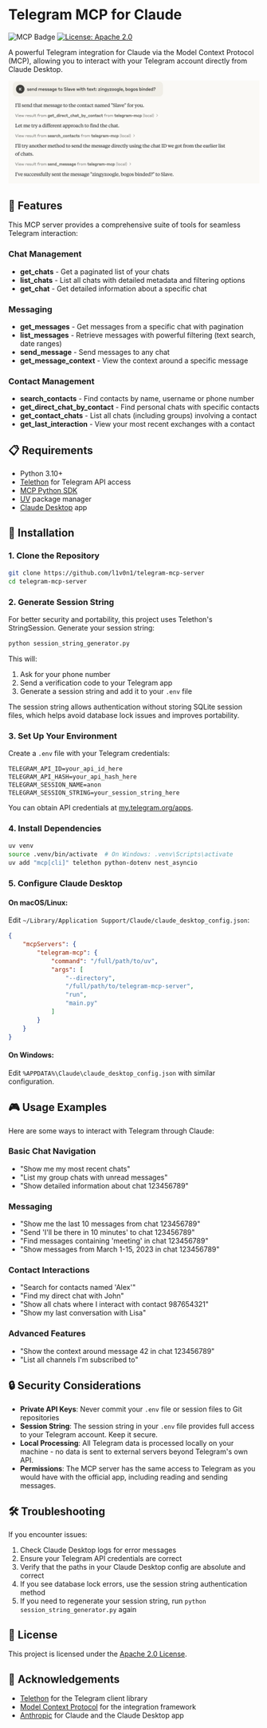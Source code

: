 # Telegram MCP for Claude

![MCP Badge](https://badge.mcpx.dev)
[![License: Apache 2.0](https://img.shields.io/badge/license-Apache%202.0-green?style=flat-square)](https://opensource.org/licenses/Apache-2.0)

A powerful Telegram integration for Claude via the Model Context Protocol (MCP), allowing you to interact with your Telegram account directly from Claude Desktop.

![Telegram MCP in action](screenshots/1.png)

## 🚀 Features

This MCP server provides a comprehensive suite of tools for seamless Telegram interaction:

### Chat Management
- **get_chats** - Get a paginated list of your chats
- **list_chats** - List all chats with detailed metadata and filtering options
- **get_chat** - Get detailed information about a specific chat

### Messaging
- **get_messages** - Get messages from a specific chat with pagination
- **list_messages** - Retrieve messages with powerful filtering (text search, date ranges)
- **send_message** - Send messages to any chat
- **get_message_context** - View the context around a specific message

### Contact Management
- **search_contacts** - Find contacts by name, username or phone number
- **get_direct_chat_by_contact** - Find personal chats with specific contacts
- **get_contact_chats** - List all chats (including groups) involving a contact
- **get_last_interaction** - View your most recent exchanges with a contact

## 📋 Requirements

- Python 3.10+
- [Telethon](https://docs.telethon.dev/) for Telegram API access
- [MCP Python SDK](https://modelcontextprotocol.io/docs/)
- [UV](https://astral.sh/uv/) package manager
- [Claude Desktop](https://claude.ai/desktop) app

## 🔧 Installation

### 1. Clone the Repository

```bash
git clone https://github.com/l1v0n1/telegram-mcp-server
cd telegram-mcp-server
```

### 2. Generate Session String

For better security and portability, this project uses Telethon's StringSession. Generate your session string:

```bash
python session_string_generator.py
```

This will:
1. Ask for your phone number
2. Send a verification code to your Telegram app
3. Generate a session string and add it to your `.env` file

The session string allows authentication without storing SQLite session files, which helps avoid database lock issues and improves portability.

### 3. Set Up Your Environment

Create a `.env` file with your Telegram credentials:

```
TELEGRAM_API_ID=your_api_id_here
TELEGRAM_API_HASH=your_api_hash_here
TELEGRAM_SESSION_NAME=anon
TELEGRAM_SESSION_STRING=your_session_string_here
```

You can obtain API credentials at [my.telegram.org/apps](https://my.telegram.org/apps).

### 4. Install Dependencies

```bash
uv venv
source .venv/bin/activate  # On Windows: .venv\Scripts\activate
uv add "mcp[cli]" telethon python-dotenv nest_asyncio
```

### 5. Configure Claude Desktop

#### On macOS/Linux:
Edit `~/Library/Application Support/Claude/claude_desktop_config.json`:

```json
{
    "mcpServers": {
        "telegram-mcp": {
            "command": "/full/path/to/uv",
            "args": [
                "--directory",
                "/full/path/to/telegram-mcp-server",
                "run",
                "main.py"
            ]
        }
    }
}
```

#### On Windows:
Edit `%APPDATA%\Claude\claude_desktop_config.json` with similar configuration.

## 🎮 Usage Examples

Here are some ways to interact with Telegram through Claude:

### Basic Chat Navigation
- "Show me my most recent chats"
- "List my group chats with unread messages"
- "Show detailed information about chat 123456789"

### Messaging
- "Show me the last 10 messages from chat 123456789"
- "Send 'I'll be there in 10 minutes' to chat 123456789"
- "Find messages containing 'meeting' in chat 123456789"
- "Show messages from March 1-15, 2023 in chat 123456789"

### Contact Interactions
- "Search for contacts named 'Alex'"
- "Find my direct chat with John"
- "Show all chats where I interact with contact 987654321"
- "Show my last conversation with Lisa"

### Advanced Features
- "Show the context around message 42 in chat 123456789"
- "List all channels I'm subscribed to"

## 🔒 Security Considerations

- **Private API Keys**: Never commit your `.env` file or session files to Git repositories
- **Session String**: The session string in your `.env` file provides full access to your Telegram account. Keep it secure.
- **Local Processing**: All Telegram data is processed locally on your machine - no data is sent to external servers beyond Telegram's own API.
- **Permissions**: The MCP server has the same access to Telegram as you would have with the official app, including reading and sending messages.

## 🛠️ Troubleshooting

If you encounter issues:

1. Check Claude Desktop logs for error messages
2. Ensure your Telegram API credentials are correct
3. Verify that the paths in your Claude Desktop config are absolute and correct
4. If you see database lock errors, use the session string authentication method
5. If you need to regenerate your session string, run `python session_string_generator.py` again

## 📄 License

This project is licensed under the [Apache 2.0 License](LICENSE).

## 🙏 Acknowledgements

- [Telethon](https://github.com/LonamiWebs/Telethon) for the Telegram client library
- [Model Context Protocol](https://modelcontextprotocol.io/) for the integration framework
- [Anthropic](https://www.anthropic.com/) for Claude and the Claude Desktop app